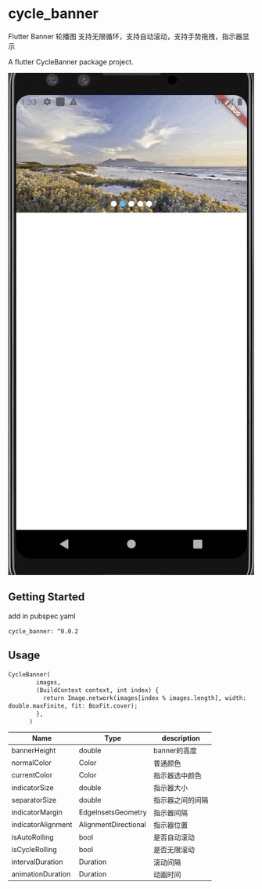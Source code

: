 # cycle_banner

Flutter Banner  轮播图 支持无限循环，支持自动滚动，支持手势拖拽，指示器显示

A flutter CycleBanner package project.



![](https://raw.githubusercontent.com/M2dL1fe/PicturesWarehouse/main/CycleBannerGif.gif)

## Getting Started

add in pubspec.yaml

```
cycle_banner: ^0.0.2
```

## Usage

```
CycleBanner(
        images,
        (BuildContext context, int index) {
          return Image.network(images[index % images.length], width: double.maxFinite, fit: BoxFit.cover);
        },
      )
```
|Name|Type|description|
|-|-|-|
|bannerHeight|double|banner的高度|
|normalColor|Color|普通颜色|
|currentColor|Color|指示器选中颜色|
|indicatorSize|double|指示器大小|
|separatorSize|double|指示器之间的间隔|
|indicatorMargin|EdgeInsetsGeometry |指示器间隔|
|indicatorAlignment|AlignmentDirectional |指示器位置|
|isAutoRolling|bool|是否自动滚动|
|isCycleRolling|bool|是否无限滚动|
|intervalDuration|Duration|滚动间隔|
|animationDuration|Duration|动画时间|
